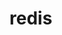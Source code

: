 <!-- generated by markdown-notes-tree -->

# redis

<!-- optional markdown-notes-tree directory description starts here -->

<!-- optional markdown-notes-tree directory description ends here -->


